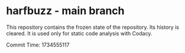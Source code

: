 # harfbuzz - main branch

This repository contains the frozen state of the repository.
Its history is cleared. It is used only for static code
analysis with Codacy.

Commit Time: 1734555117